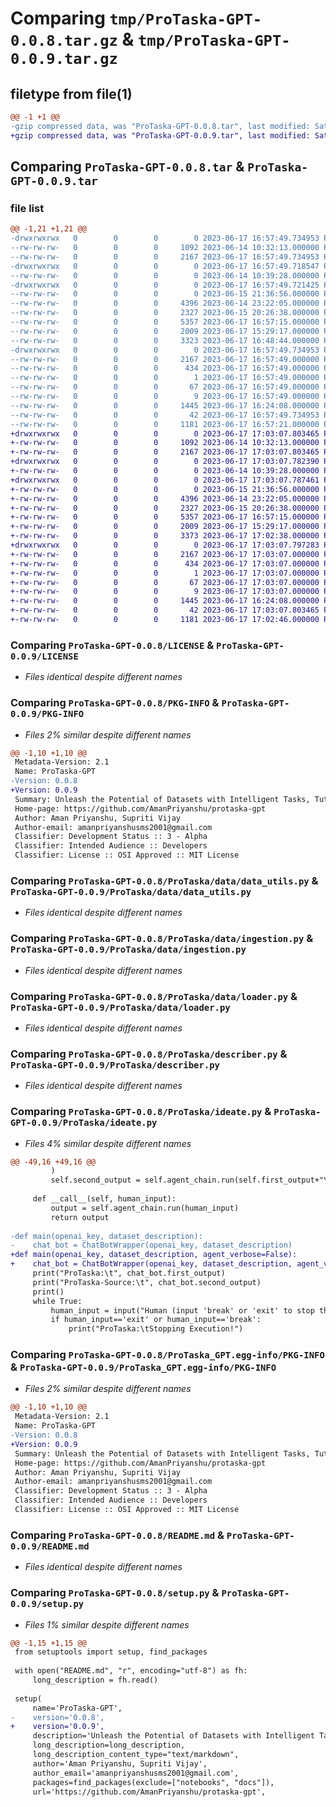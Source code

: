 # Comparing `tmp/ProTaska-GPT-0.0.8.tar.gz` & `tmp/ProTaska-GPT-0.0.9.tar.gz`

## filetype from file(1)

```diff
@@ -1 +1 @@
-gzip compressed data, was "ProTaska-GPT-0.0.8.tar", last modified: Sat Jun 17 16:57:49 2023, max compression
+gzip compressed data, was "ProTaska-GPT-0.0.9.tar", last modified: Sat Jun 17 17:03:07 2023, max compression
```

## Comparing `ProTaska-GPT-0.0.8.tar` & `ProTaska-GPT-0.0.9.tar`

### file list

```diff
@@ -1,21 +1,21 @@
-drwxrwxrwx   0        0        0        0 2023-06-17 16:57:49.734953 ProTaska-GPT-0.0.8/
--rw-rw-rw-   0        0        0     1092 2023-06-14 10:32:13.000000 ProTaska-GPT-0.0.8/LICENSE
--rw-rw-rw-   0        0        0     2167 2023-06-17 16:57:49.734953 ProTaska-GPT-0.0.8/PKG-INFO
-drwxrwxrwx   0        0        0        0 2023-06-17 16:57:49.718547 ProTaska-GPT-0.0.8/ProTaska/
--rw-rw-rw-   0        0        0        0 2023-06-14 10:39:28.000000 ProTaska-GPT-0.0.8/ProTaska/__init__.py
-drwxrwxrwx   0        0        0        0 2023-06-17 16:57:49.721425 ProTaska-GPT-0.0.8/ProTaska/data/
--rw-rw-rw-   0        0        0        0 2023-06-15 21:36:56.000000 ProTaska-GPT-0.0.8/ProTaska/data/__init__.py
--rw-rw-rw-   0        0        0     4396 2023-06-14 23:22:05.000000 ProTaska-GPT-0.0.8/ProTaska/data/data_utils.py
--rw-rw-rw-   0        0        0     2327 2023-06-15 20:26:38.000000 ProTaska-GPT-0.0.8/ProTaska/data/ingestion.py
--rw-rw-rw-   0        0        0     5357 2023-06-17 16:57:15.000000 ProTaska-GPT-0.0.8/ProTaska/data/loader.py
--rw-rw-rw-   0        0        0     2009 2023-06-17 15:29:17.000000 ProTaska-GPT-0.0.8/ProTaska/describer.py
--rw-rw-rw-   0        0        0     3323 2023-06-17 16:48:44.000000 ProTaska-GPT-0.0.8/ProTaska/ideate.py
-drwxrwxrwx   0        0        0        0 2023-06-17 16:57:49.734953 ProTaska-GPT-0.0.8/ProTaska_GPT.egg-info/
--rw-rw-rw-   0        0        0     2167 2023-06-17 16:57:49.000000 ProTaska-GPT-0.0.8/ProTaska_GPT.egg-info/PKG-INFO
--rw-rw-rw-   0        0        0      434 2023-06-17 16:57:49.000000 ProTaska-GPT-0.0.8/ProTaska_GPT.egg-info/SOURCES.txt
--rw-rw-rw-   0        0        0        1 2023-06-17 16:57:49.000000 ProTaska-GPT-0.0.8/ProTaska_GPT.egg-info/dependency_links.txt
--rw-rw-rw-   0        0        0       67 2023-06-17 16:57:49.000000 ProTaska-GPT-0.0.8/ProTaska_GPT.egg-info/requires.txt
--rw-rw-rw-   0        0        0        9 2023-06-17 16:57:49.000000 ProTaska-GPT-0.0.8/ProTaska_GPT.egg-info/top_level.txt
--rw-rw-rw-   0        0        0     1445 2023-06-17 16:24:08.000000 ProTaska-GPT-0.0.8/README.md
--rw-rw-rw-   0        0        0       42 2023-06-17 16:57:49.734953 ProTaska-GPT-0.0.8/setup.cfg
--rw-rw-rw-   0        0        0     1181 2023-06-17 16:57:21.000000 ProTaska-GPT-0.0.8/setup.py
+drwxrwxrwx   0        0        0        0 2023-06-17 17:03:07.803465 ProTaska-GPT-0.0.9/
+-rw-rw-rw-   0        0        0     1092 2023-06-14 10:32:13.000000 ProTaska-GPT-0.0.9/LICENSE
+-rw-rw-rw-   0        0        0     2167 2023-06-17 17:03:07.803465 ProTaska-GPT-0.0.9/PKG-INFO
+drwxrwxrwx   0        0        0        0 2023-06-17 17:03:07.782390 ProTaska-GPT-0.0.9/ProTaska/
+-rw-rw-rw-   0        0        0        0 2023-06-14 10:39:28.000000 ProTaska-GPT-0.0.9/ProTaska/__init__.py
+drwxrwxrwx   0        0        0        0 2023-06-17 17:03:07.787461 ProTaska-GPT-0.0.9/ProTaska/data/
+-rw-rw-rw-   0        0        0        0 2023-06-15 21:36:56.000000 ProTaska-GPT-0.0.9/ProTaska/data/__init__.py
+-rw-rw-rw-   0        0        0     4396 2023-06-14 23:22:05.000000 ProTaska-GPT-0.0.9/ProTaska/data/data_utils.py
+-rw-rw-rw-   0        0        0     2327 2023-06-15 20:26:38.000000 ProTaska-GPT-0.0.9/ProTaska/data/ingestion.py
+-rw-rw-rw-   0        0        0     5357 2023-06-17 16:57:15.000000 ProTaska-GPT-0.0.9/ProTaska/data/loader.py
+-rw-rw-rw-   0        0        0     2009 2023-06-17 15:29:17.000000 ProTaska-GPT-0.0.9/ProTaska/describer.py
+-rw-rw-rw-   0        0        0     3373 2023-06-17 17:02:38.000000 ProTaska-GPT-0.0.9/ProTaska/ideate.py
+drwxrwxrwx   0        0        0        0 2023-06-17 17:03:07.797283 ProTaska-GPT-0.0.9/ProTaska_GPT.egg-info/
+-rw-rw-rw-   0        0        0     2167 2023-06-17 17:03:07.000000 ProTaska-GPT-0.0.9/ProTaska_GPT.egg-info/PKG-INFO
+-rw-rw-rw-   0        0        0      434 2023-06-17 17:03:07.000000 ProTaska-GPT-0.0.9/ProTaska_GPT.egg-info/SOURCES.txt
+-rw-rw-rw-   0        0        0        1 2023-06-17 17:03:07.000000 ProTaska-GPT-0.0.9/ProTaska_GPT.egg-info/dependency_links.txt
+-rw-rw-rw-   0        0        0       67 2023-06-17 17:03:07.000000 ProTaska-GPT-0.0.9/ProTaska_GPT.egg-info/requires.txt
+-rw-rw-rw-   0        0        0        9 2023-06-17 17:03:07.000000 ProTaska-GPT-0.0.9/ProTaska_GPT.egg-info/top_level.txt
+-rw-rw-rw-   0        0        0     1445 2023-06-17 16:24:08.000000 ProTaska-GPT-0.0.9/README.md
+-rw-rw-rw-   0        0        0       42 2023-06-17 17:03:07.803465 ProTaska-GPT-0.0.9/setup.cfg
+-rw-rw-rw-   0        0        0     1181 2023-06-17 17:02:46.000000 ProTaska-GPT-0.0.9/setup.py
```

### Comparing `ProTaska-GPT-0.0.8/LICENSE` & `ProTaska-GPT-0.0.9/LICENSE`

 * *Files identical despite different names*

### Comparing `ProTaska-GPT-0.0.8/PKG-INFO` & `ProTaska-GPT-0.0.9/PKG-INFO`

 * *Files 2% similar despite different names*

```diff
@@ -1,10 +1,10 @@
 Metadata-Version: 2.1
 Name: ProTaska-GPT
-Version: 0.0.8
+Version: 0.0.9
 Summary: Unleash the Potential of Datasets with Intelligent Tasks, Tutorials, and Algorithm Recommendations.
 Home-page: https://github.com/AmanPriyanshu/protaska-gpt
 Author: Aman Priyanshu, Supriti Vijay
 Author-email: amanpriyanshusms2001@gmail.com
 Classifier: Development Status :: 3 - Alpha
 Classifier: Intended Audience :: Developers
 Classifier: License :: OSI Approved :: MIT License
```

### Comparing `ProTaska-GPT-0.0.8/ProTaska/data/data_utils.py` & `ProTaska-GPT-0.0.9/ProTaska/data/data_utils.py`

 * *Files identical despite different names*

### Comparing `ProTaska-GPT-0.0.8/ProTaska/data/ingestion.py` & `ProTaska-GPT-0.0.9/ProTaska/data/ingestion.py`

 * *Files identical despite different names*

### Comparing `ProTaska-GPT-0.0.8/ProTaska/data/loader.py` & `ProTaska-GPT-0.0.9/ProTaska/data/loader.py`

 * *Files identical despite different names*

### Comparing `ProTaska-GPT-0.0.8/ProTaska/describer.py` & `ProTaska-GPT-0.0.9/ProTaska/describer.py`

 * *Files identical despite different names*

### Comparing `ProTaska-GPT-0.0.8/ProTaska/ideate.py` & `ProTaska-GPT-0.0.9/ProTaska/ideate.py`

 * *Files 4% similar despite different names*

```diff
@@ -49,16 +49,16 @@
         )
         self.second_output = self.agent_chain.run(self.first_output+"\n\nFind relevant sources from Wikipedia from the above techniques and advances. Also include some TLDRs in front of those links. Be specific to the ML techniques previously mentioned.")
 
     def __call__(self, human_input):
         output = self.agent_chain.run(human_input)
         return output
 
-def main(openai_key, dataset_description):
-    chat_bot = ChatBotWrapper(openai_key, dataset_description)
+def main(openai_key, dataset_description, agent_verbose=False):
+    chat_bot = ChatBotWrapper(openai_key, dataset_description, agent_verbose=agent_verbose)
     print("ProTaska:\t", chat_bot.first_output)
     print("ProTaska-Source:\t", chat_bot.second_output)
     print()
     while True:
         human_input = input("Human (input 'break' or 'exit' to stop the loop):\t")
         if human_input=='exit' or human_input=='break':
             print("ProTaska:\tStopping Execution!")
```

### Comparing `ProTaska-GPT-0.0.8/ProTaska_GPT.egg-info/PKG-INFO` & `ProTaska-GPT-0.0.9/ProTaska_GPT.egg-info/PKG-INFO`

 * *Files 2% similar despite different names*

```diff
@@ -1,10 +1,10 @@
 Metadata-Version: 2.1
 Name: ProTaska-GPT
-Version: 0.0.8
+Version: 0.0.9
 Summary: Unleash the Potential of Datasets with Intelligent Tasks, Tutorials, and Algorithm Recommendations.
 Home-page: https://github.com/AmanPriyanshu/protaska-gpt
 Author: Aman Priyanshu, Supriti Vijay
 Author-email: amanpriyanshusms2001@gmail.com
 Classifier: Development Status :: 3 - Alpha
 Classifier: Intended Audience :: Developers
 Classifier: License :: OSI Approved :: MIT License
```

### Comparing `ProTaska-GPT-0.0.8/README.md` & `ProTaska-GPT-0.0.9/README.md`

 * *Files identical despite different names*

### Comparing `ProTaska-GPT-0.0.8/setup.py` & `ProTaska-GPT-0.0.9/setup.py`

 * *Files 1% similar despite different names*

```diff
@@ -1,15 +1,15 @@
 from setuptools import setup, find_packages
 
 with open("README.md", "r", encoding="utf-8") as fh:
     long_description = fh.read()
 
 setup(
     name='ProTaska-GPT',
-    version='0.0.8',
+    version='0.0.9',
     description='Unleash the Potential of Datasets with Intelligent Tasks, Tutorials, and Algorithm Recommendations.',
     long_description=long_description,
     long_description_content_type="text/markdown",
     author='Aman Priyanshu, Supriti Vijay',
     author_email='amanpriyanshusms2001@gmail.com',
     packages=find_packages(exclude=["notebooks", "docs"]),
     url='https://github.com/AmanPriyanshu/protaska-gpt',
```

